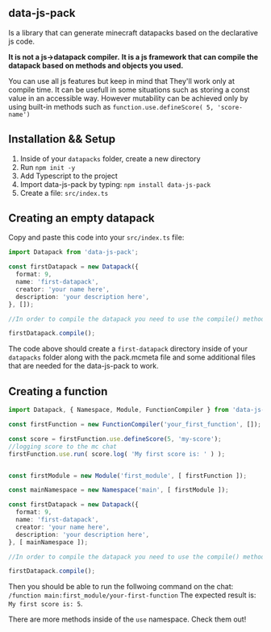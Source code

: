 
## data-js-pack
Is a library that can generate minecraft datapacks based on the declarative js code.

**It is not a js->datapack compiler.**
**It is a js framework that can compile the datapack based on methods and objects you used.**

You can use all js features but keep in mind that They'll work only
at compile time. It can be usefull in some situations such as storing a const value in an accessible way. However mutability can be achieved only by using built-in methods such as `function.use.defineScore( 5, 'score-name')`

## Installation && Setup
1. Inside of your `datapacks` folder, create a new directory
1. Run `npm init -y`
1. Add Typescript to the project
1. Import data-js-pack by typing: `npm install data-js-pack`
1. Create a file: `src/index.ts`


## Creating an empty datapack
Copy and paste this code into your `src/index.ts` file:
```typescript
import Datapack from 'data-js-pack';

const firstDatapack = new Datapack({
  format: 9,
  name: 'first-datapack',
  creator: 'your name here',
  description: 'your description here',
}, []);

//In order to compile the datapack you need to use the compile() method

firstDatapack.compile();

```

The code above should create a `first-datapack` directory inside of your `datapacks` folder along with the pack.mcmeta file and some additional files that are needed for the data-js-pack to work.

## Creating a function
```ts
import Datapack, { Namespace, Module, FunctionCompiler } from 'data-js-pack';

const firstFunction = new FunctionCompiler('your_first_function', []);

const score = firstFunction.use.defineScore(5, 'my-score');
//logging score to the mc chat
firstFunction.use.run( score.log( 'My first score is: ' ) );


const firstModule = new Module('first_module', [ firstFunction ]);

const mainNamespace = new Namespace('main', [ firstModule ]);

const firstDatapack = new Datapack({
  format: 9,
  name: 'first-datapack',
  creator: 'your name here',
  description: 'your description here',
}, [ mainNamespace ]);

//In order to compile the datapack you need to use the compile() method

firstDatapack.compile();
```

Then you should be able to run the follwoing command on the chat:
`/function main:first_module/your-first-function`
The expected result is:
`My first score is: 5`.

There are more methods inside of the `use` namespace.
Check them out!
